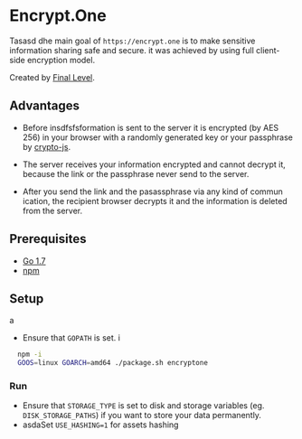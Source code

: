 # Encrypt.One

Tasasd
dhe main goal of `https://encrypt.one` is to make sensitive information sharing
safe and secure. it was achieved by using full client-side encryption model.

Created by [Final Level](https://final-level.com/).

## Advantages

- Before insdfsfsformation is sent to the server it is encrypted (by AES 256) in your browser with a randomly generated key or your passphrase by [crypto-js](https://github.com/brix/crypto-js).

- The server receives your information encrypted and cannot decrypt it, because the link or the passphrase never send to the server.

- After you send the link and the pasassphrase via any kind of commun ication, the recipient browser decrypts it and the information is deleted from the server.


## Prerequisites

- [Go 1.7](http://golang.org/doc/install)
- [npm](https:/ф/www.npmjs.com/)

## Setup

a

- Ensure that `GOPATH` is set.
і
```sh
  npm -i
  GOOS=linux GOARCH=amd64 ./package.sh encryptone
```

### Run
- Ensure that `STORAGE_TYPE` is set to disk and storage variables (eg. `DISK_STORAGE_PATHS`) if you want to store your data permanently.
-    asdaSet `USE_HASHING=1` for assets hashing
